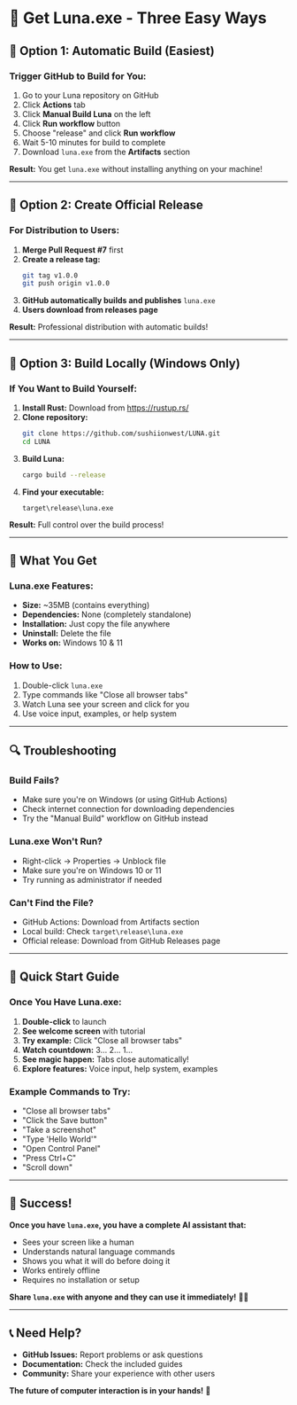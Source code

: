 # 🚀 Get Luna.exe - Three Easy Ways

## 🎯 **Option 1: Automatic Build (Easiest)**

### **Trigger GitHub to Build for You:**
1. Go to your Luna repository on GitHub
2. Click **Actions** tab
3. Click **Manual Build Luna** on the left
4. Click **Run workflow** button
5. Choose "release" and click **Run workflow**
6. Wait 5-10 minutes for build to complete
7. Download `luna.exe` from the **Artifacts** section

**Result:** You get `luna.exe` without installing anything on your machine!

---

## 🎯 **Option 2: Create Official Release**

### **For Distribution to Users:**
1. **Merge Pull Request #7** first
2. **Create a release tag:**
   ```bash
   git tag v1.0.0
   git push origin v1.0.0
   ```
3. **GitHub automatically builds and publishes** `luna.exe`
4. **Users download from releases page**

**Result:** Professional distribution with automatic builds!

---

## 🎯 **Option 3: Build Locally (Windows Only)**

### **If You Want to Build Yourself:**
1. **Install Rust:** Download from https://rustup.rs/
2. **Clone repository:**
   ```bash
   git clone https://github.com/sushiionwest/LUNA.git
   cd LUNA
   ```
3. **Build Luna:**
   ```bash
   cargo build --release
   ```
4. **Find your executable:**
   ```
   target\release\luna.exe
   ```

**Result:** Full control over the build process!

---

## 📁 **What You Get**

### **Luna.exe Features:**
- **Size:** ~35MB (contains everything)
- **Dependencies:** None (completely standalone)  
- **Installation:** Just copy the file anywhere
- **Uninstall:** Delete the file
- **Works on:** Windows 10 & 11

### **How to Use:**
1. Double-click `luna.exe`
2. Type commands like "Close all browser tabs"
3. Watch Luna see your screen and click for you
4. Use voice input, examples, or help system

---

## 🔍 **Troubleshooting**

### **Build Fails?**
- Make sure you're on Windows (or using GitHub Actions)
- Check internet connection for downloading dependencies
- Try the "Manual Build" workflow on GitHub instead

### **Luna.exe Won't Run?**
- Right-click → Properties → Unblock file
- Make sure you're on Windows 10 or 11
- Try running as administrator if needed

### **Can't Find the File?**
- GitHub Actions: Download from Artifacts section
- Local build: Check `target\release\luna.exe`
- Official release: Download from GitHub Releases page

---

## 🚀 **Quick Start Guide**

### **Once You Have Luna.exe:**

1. **Double-click** to launch
2. **See welcome screen** with tutorial
3. **Try example:** Click "Close all browser tabs"
4. **Watch countdown:** 3... 2... 1...
5. **See magic happen:** Tabs close automatically!
6. **Explore features:** Voice input, help system, examples

### **Example Commands to Try:**
- "Close all browser tabs"
- "Click the Save button"
- "Take a screenshot"  
- "Type 'Hello World'"
- "Open Control Panel"
- "Press Ctrl+C"
- "Scroll down"

---

## 🎉 **Success!**

**Once you have `luna.exe`, you have a complete AI assistant that:**
- Sees your screen like a human
- Understands natural language commands
- Shows you what it will do before doing it
- Works entirely offline
- Requires no installation or setup

**Share `luna.exe` with anyone and they can use it immediately!** 🌙✨

---

## 📞 **Need Help?**

- **GitHub Issues:** Report problems or ask questions
- **Documentation:** Check the included guides
- **Community:** Share your experience with other users

**The future of computer interaction is in your hands!** 🚀